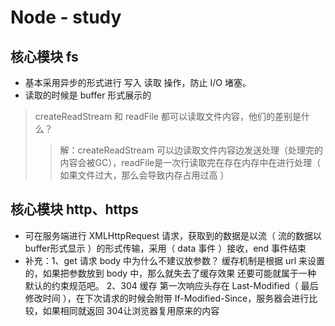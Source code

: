 # Node - study
## 核心模块 fs
- 基本采用异步的形式进行 写入 读取 操作，防止 I/O 堵塞。
- 读取的时候是 buffer 形式展示的
> createReadStream 和 readFile 都可以读取文件内容，他们的差别是什么？
>> 解：createReadStream 可以边读取文件内容边发送处理（处理完的内容会被GC），readFile是一次行读取完在存在内存中在进行处理（ 如果文件过大，那么会导致内存占用过高 ）

## 核心模块 http、https
- 可在服务端进行 XMLHttpRequest 请求，获取到的数据是以流（ 流的数据以 buffer形式显示 ）的形式传输，采用（ data 事件 ）接收，end 事件结束
- 补充：1、get 请求 body 中为什么不建议放参数？
         缓存机制是根据 url 来设置的，如果把参数放到 body 中，那么就失去了缓存效果
         还要可能就属于一种 默认的约束规范吧。
       2、304 缓存 第一次响应头存在 Last-Modified（ 最后修改时间 ），在下次请求的时候会附带 If-Modified-Since，服务器会进行比较，如果相同就返回 304让浏览器复用原来的内容
